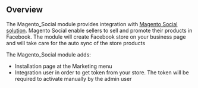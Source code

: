 ## Overview

The Magento_Social module provides integration with 
[Magento Social solution](http://www.shopial.com/products/business-intelligence). 
Magento Social enable sellers to sell and promote their products in Facebook. 
The module will create Facebook store on your business page and will take care for the auto sync of the store products  

The Magento_Social module adds: 

- Installation page at the Marketing menu
- Integration user in order to get token from your store. The token will be required to activate manually by the admin user

